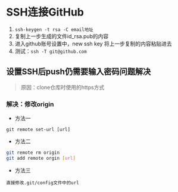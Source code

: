 # SSH连接GitHub

1. ``ssh-keygen -t rsa -C email地址``
2. 复制上一步生成的文件id_rsa.pub的内容
3. 进入github账号设置中，new ssh key 将上一步复制的内容粘贴进去
4. 测试：``ssh -T git@github.com``

## 设置SSH后push仍需要输入密码问题解决

> 原因：clone仓库时使用的https方式

### 解决：修改origin

- 方法一

``git remote set-url [url]``

- 方法二 

```bash
git remote rm origin
git add remote orgin [url]
```
    
- 方法三

``直接修改.git/config文件中的url``